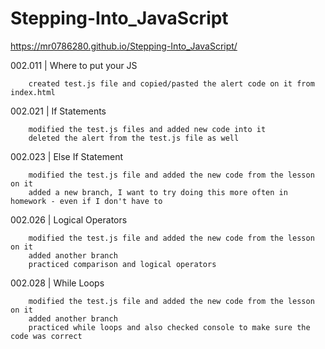 # Stepping-Into_JavaScript
https://mr0786280.github.io/Stepping-Into_JavaScript/

002.011 | Where to put your JS

		created test.js file and copied/pasted the alert code on it from index.html
	
002.021 | If Statements

		modified the test.js files and added new code into it
		deleted the alert from the test.js file as well
	
002.023 | Else If Statement

		modified the test.js file and added the new code from the lesson on it
		added a new branch, I want to try doing this more often in homework - even if I don't have to 

002.026 | Logical Operators

		modified the test.js file and added the new code from the lesson on it
		added another branch
		practiced comparison and logical operators

002.028 | While Loops
	
		modified the test.js file and added the new code from the lesson on it
		added another branch
		practiced while loops and also checked console to make sure the code was correct

		
		
		
